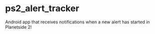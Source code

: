 # ps2_alert_tracker
Android app that receives notifications when a new alert has started in Planetside 2!
